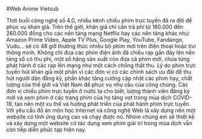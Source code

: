 #Web Anime Vietsub

Thời buổi công nghệ số 4.0, nhiều kênh chiếu phim trực tuyến đã ra đời để phục vụ khán giả. Trên thế giới, khán giả chỉ cần trả phí từ 180.000 đến 260.000 đồng cho các nền tảng mạng Netflix hay các nền tảng khác như: Amazon Prime Video, Apple TV Plus, Google Play, YouTube, Fandango, Vudu... sẽ có 48 giờ thưởng thức nhiều bộ phim mới trên điện thoại hoặc tivi thông minh. Không chỉ đưa các phim điện ảnh đã chiếu rạp gần đây lên nền tảng số có thu phí, một số hãng sản xuất còn đưa cả phim mới, chưa từng phát hành ở các rạp lên mạng như một cách chống thất thu. 
Lý do phim trực tuyến hút khán giả một phần vì các đơn vị có các chính sách ưu đãi để thu hút người dân đăng ký, phần khác tăng cường cập nhật các phim hay, chất lượng của thế giới và Việt Nam để phục vụ nhu cầu của công chúng. Các đơn vị chiếu phim trực tuyến ở nước ta cho biết, lượng thành viên đăng ký mới và xem phim ở các trang phim của họ tăng vọt trong mùa dịch COVID-19, tạo nên một xu thế và hướng phát triển của phát hành phim trực tuyến.
Với yêu cầu đồ án môn học Internet và công nghệ Web là xây dựng nên một website có tính ứng dụng cao và chạy được nó. Nhóm chúng em sẽ thiết kế và xây dựng một website có tác dụng xem phim giải trí trong mùa dịch vẫn còn tiếp diễn phức tạp hiện nay.

